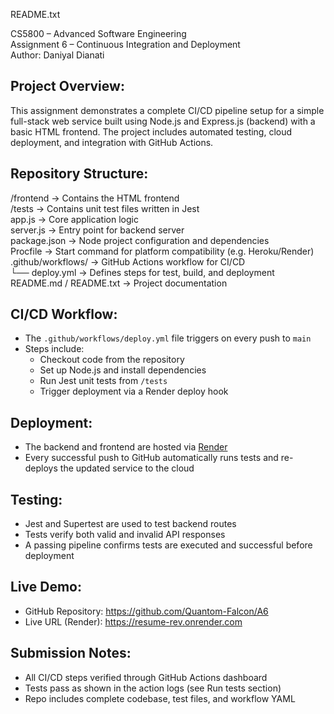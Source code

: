 README.txt

CS5800 – Advanced Software Engineering  
Assignment 6 – Continuous Integration and Deployment  
Author: Daniyal Dianati


Project Overview:
-----------------
This assignment demonstrates a complete CI/CD pipeline setup for a simple full-stack web service built using Node.js and Express.js (backend) with a basic HTML frontend. The project includes automated testing, cloud deployment, and integration with GitHub Actions.

Repository Structure:
---------------------
/frontend             → Contains the HTML frontend  
/tests                → Contains unit test files written in Jest  
app.js                → Core application logic  
server.js             → Entry point for backend server  
package.json          → Node project configuration and dependencies  
Procfile              → Start command for platform compatibility (e.g. Heroku/Render)  
.github/workflows/    → GitHub Actions workflow for CI/CD  
  └── deploy.yml      → Defines steps for test, build, and deployment  
README.md / README.txt → Project documentation

CI/CD Workflow:
---------------
- The `.github/workflows/deploy.yml` file triggers on every push to `main`
- Steps include:
  - Checkout code from the repository
  - Set up Node.js and install dependencies
  - Run Jest unit tests from `/tests`
  - Trigger deployment via a Render deploy hook

Deployment:
-----------
- The backend and frontend are hosted via [Render](https://render.com/)
- Every successful push to GitHub automatically runs tests and re-deploys the updated service to the cloud

Testing:
--------
- Jest and Supertest are used to test backend routes
- Tests verify both valid and invalid API responses
- A passing pipeline confirms tests are executed and successful before deployment

Live Demo:
----------
- GitHub Repository: https://github.com/Quantom-Falcon/A6  
- Live URL (Render): https://resume-rev.onrender.com

Submission Notes:
-----------------
- All CI/CD steps verified through GitHub Actions dashboard
- Tests pass as shown in the action logs (see Run tests section)
- Repo includes complete codebase, test files, and workflow YAML

